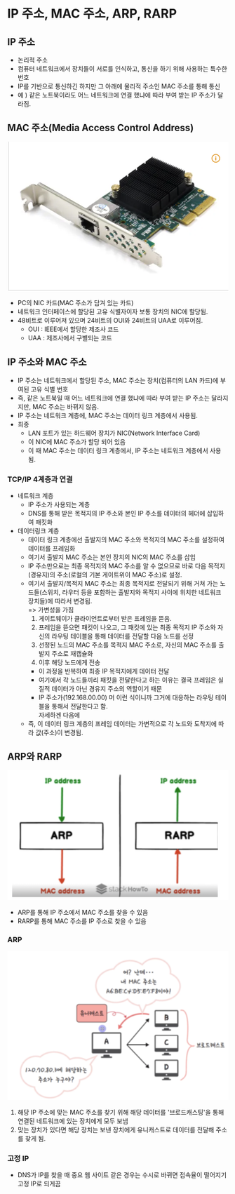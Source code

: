 # IP 주소, MAC 주소, ARP, RARP

## IP 주소
- 논리적 주소
- 컴퓨터 네트워크에서 장치들이 서로를 인식하고, 통신을 하기 위해 사용하는 특수한 번호
- IP를 기반으로 통신하긴 하지만 그 아래에 물리적 주소인 MAC 주소를 통해 통신
- 예 ) 같은 노트북이라도 어느 네트워크에 연결 했냐에 따라 부여 받는 IP 주소가 달라짐.

## MAC 주소(Media Access Control Address)
![alt text](image-2.png)
- PC의 NIC 카드(MAC 주소가 담겨 있는 카드)
- 네트워크 인터페이스에 할당된 고유 식별자이자 보통 장치의 NIC에 할당됨.
- 48비트로 이루어져 있으며 24비트의 OUI와 24비트의 UAA로 이루어짐.
    - OUI : IEEE에서 할당한 제조사 코드
    - UAA : 제조사에서 구별되는 코드

## IP 주소와 MAC 주소
- IP 주소는 네트워크에서 할당된 주소, MAC 주소는 장치(컴퓨터의 LAN 카드)에 부여된 고유 식별 번호
- 즉, 같은 노트북일 때 어느 네트워크에 연결 했냐에 따라 부여 받는 IP 주소는 달라지지만, MAC 주소는 바뀌지 않음.
- IP 주소는 네트워크 계층에, MAC 주소는 데이터 링크 계층에서 사용됨.
- 최종
    - LAN 포트가 있는 하드웨어 장치가 NIC(Network Interface Card)
    - 이 NIC에 MAC 주소가 할당 되어 있음
    - 이 때 MAC 주소는 데이터 링크 계층에서, IP 주소는 네트워크 계층에서 사용됨. 

### TCP/IP 4계층과 연결
- 네트워크 계층
    - IP 주소가 사용되는 계층
    - DNS를 통해 받은 목적지의 IP 주소와 본인 IP 주소를 데이터의 헤더에 삽입하여 패킷화
- 데이터링크 계층
    - 데이터 링크 계층에선 출발지의 MAC 주소와 목적지의 MAC 주소를 설정하여 데이터를 프레임화
    - 여기서 출발지 MAC 주소는 본인 장치의 NIC의 MAC 주소를 삽입
    - IP 주소만으로는 최종 목적지의 MAC 주소를 알 수 없으므로 바로 다음 목적지(경유지)의 주소(로컬의 기본 게이트위이 MAC 주소)로 설정.
    - 여기서 출발지/목적지 MAC 주소는 최종 목적지로 전달되기 위해 거쳐 가는 노드들(스위치, 라우터 등을 포함하는 출발지와 목적지 사이에 위치한 네트워크 장치들)에 따라서 변경됨.<br>
        => 가변성을 가짐
        1. 게이트웨이가 클라이언트로부터 받은 프레임을 뜯음.
        2. 프레임을 뜯으면 패킷이 나오고, 그 패킷에 있는 최종 목적지 IP 주소와 자신의 라우팅 테이블을 통해 데이터를 전달할 다음 노드를 선정
        3. 선정된 노드의 MAC 주소를 목적지 MAC 주소로, 자신의 MAC 주소를 출발지 주소로 재캡슐화
        4. 이후 해당 노드에게 전송
        - 이 과정을 반복하여 최종 IP 목적지에게 데이터 전달
        - 여기에서 각 노드들끼리 패킷을 전달한다고 하는 이유는 결국 프레임은 실질적 데이터가 아닌 경유지 주소의 역할이기 때문
        - IP 주소가(192.168.00.00) 머 이런 식이니까 그거에 대응하는 라우팅 테이블을 통해서 전달한다고 함.<br>
            자세하겐 다음에
    - 즉, 이 데이터 링크 계층의 프레임 데이터는 가변적으로 각 노드와 도착지에 따라 값(주소)이 변경됨.

## ARP와 RARP
![alt text](image-3.png)
- ARP를 통해 IP 주소에서 MAC 주소를 찾을 수 있음
- RARP를 통해 MAC 주소를 IP 주소로 찾을 수 있음

### ARP
![alt text](image-4.png)
1. 해당 IP 주소에 맞는 MAC 주소를 찾기 위해 해당 데이터를 '브로드캐스팅'을 통해 연결된 네트워크에 있는 장치에게 모두 보냄
2. 맞는 장치가 있다면 해당 장치는 보낸 장치에게 유니캐스트로 데이터를 전달해 주소를 찾게 됨.

### 고정 IP
- DNS가 IP를 찾을 때 중요 웹 사이트 같은 경우는 수시로 바뀌면 접속율이 떨어지기 고정 IP로 되게끔
